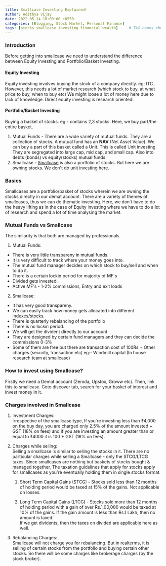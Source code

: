 ```yaml
---
title: Smallcase Investing Explained!
author: Adithya Vijay
date: 2022-05-14 16:00:00 +0550
categories: [Blogging, Stock Market, Personal Finance]
tags: [stocks smallcase investing financial wealth]     # TAG names should always be lowercase
---
```


### Introduction
Before getting into smallcase we need to understand the difference between Equity Investing and Portfolio/Basket Investing.

#### Equity Investing
Equity investing involves buying the stock of a company directly. eg: ITC . However, this needs a lot of market research (which stock to buy, at what price to buy, when to buy etc) We might loose a lot of money here due to lack of knowledge. Direct equity investing is research oriented.

#### Portfolio/Basket Investing
Buying a basket of stocks. eg:- contains 2,3 stocks. Here, we buy part/the entire basket.  

1. Mutual Funds - There are a wide variety of mutual funds. They are a collection of stocks. A mutual fund has an **NAV** (Net Asset Value). We can buy a part of this basket called a Unit. This is called Unit investing. 
They are segregated into large cap, mid cap, and small cap. Also into debts (bonds) vs equity(stocks) mutual funds.  
2. Smallcase - [Smallcase](https://www.smallcase.com) is also a portfolio of stocks. But here we are owning stocks. We don't do unit investing here.  

### Basics
Smallcases are a portfolio/basket of stocks wherein we are owning the stocks directly in our demat account. There are a variety of themes of smallcases, thus we can do thematic investing. Here, we don't have to do the heavy lifting as in the case of Equity investing where we have to do a lot of research and spend a lot of time analysing the market.

### Mutual Funds vs Smallcase
The similarity is that both are managed by professionals.
1. Mutual Funds:
- There is very little transpareny in mutual funds.
- It is very difficult to track where your money goes into.
- The mutual fund manager decides on which stock to buy/sell and when to do it.
- There is a certain lockin period for majority of MF's
- Divided gets invested.
- Active MF's - 1-2% commissions, Entry and exit loads

2. Smallcase:
- It has very good transpareny.
- We can easily track how money gets allocated into different indexes/stocks.
- There is quarterly rebalancing of the portfolio
- There is no lockin period.
- We will get the divident directly to our account
- They are designed by certain fund managers and they can decide the commissions 0-3%
- Some of them are free but there are transaction cost of 100Rs + Other charges (security, transaction etc) eg:- Windmill capital (In house research team at smallcase)

### How to invest using Smallcase?
Firstly we need a Demat account (Zeroda, Upstox, Groww etc).
Then, link this to smallcase.
Goto discover tab, search for your basket of interest and invest money in it.

### Charges involved in Smallcase
1. Investment Charges:  
Irrespective of the smallcase type, If you're investing less than ₹4,000 on the buy day, you are charged only 2.5% of the amount invested + GST (18% on fees) and if you are investing an amount greater than or equal to ₹4000 it is 100 + GST (18% on fees).

2. Charges while selling:  
Selling a smallcase is similar to selling the stocks in it. There are no particular charges while selling a Smallcase - only the STCG/LTCG taxes.
Since smallcases are nothing but baskets of stocks bought & managed together, The taxation guidelines that apply for stocks apply for smallcases as you're eventually holding them in single stocks format.
    1. Short Term Capital Gains (STCG) - Stocks sold less than 12 months of holding period would be taxed at 15% of the gains. Not applicable on losses. 

    2. Long Term Capital Gains (LTCG) - Stocks sold more than 12 months of holding period with a gain of over Rs.1,00,000 would be taxed at 10% of the gains. If the gain amount is less than Rs.1 Lakh, then no amount is taxed.  
If we get dividents, then the taxes on divided are applicable here as well.

3. Rebalancing Charges:  
Smallcase will not charge you for rebalancing. But in realterms, it is selling of certain stocks from the portfolio and buying certain other stocks. So there will be some charges like brokerage charges (by the stock broker).